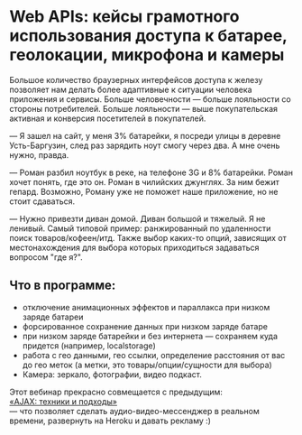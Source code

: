 # Web APIs: кейсы грамотного использования доступа к батарее, геолокации, микрофона и камеры

Большое количество браузерных интерфейсов доступа к железу позволяет нам делать более адаптивные к ситуации человека приложения и сервисы.
Больше человечности — больше лояльности со стороны потребителей.
Больше лояльности — выше покупательская активная и конверсия посетителей в покупателей.

— Я зашел на сайт, у меня 3% батарейки, я посреди улицы в деревне Усть-Баргузин, след раз зарядить ноут смогу через два. А мне очень нужно, правда.

— Роман разбил ноутбук в реке, на телефоне 3G и 8% батарейки. Роман хочет понять, где это он. Роман в чилийских джунглях. За ним бежит гепард. Возможно, Роману уже не поможет наше приложение, но не стоит сдаваться.

— Нужно привезти диван домой. Диван большой и тяжелый. Я не ленивый. Самый типовой пример: ранжированный по удаленности поиск товаров/кофеен/итд. Также выбор каких-то опций, зависящих от местонахождения для выбора которых приходиться задаваться вопросом "где я?".



## Что в программе:

* отключение анимационных эффектов и параллакса при низком заряде батареи
* форсированное сохранение данных при низком заряде батаре  
* при низком заряде батарейки и без интернета — сохраняем куда придется (например, localstorage)
* работа с гео данными, гео ссылки, определение расстояния от вас до гео меток (а метки, это товары/опции/сущности для выбора)
* Камера: зеркало, фотографии, видео подкаст.

Этот вебинар прекрасно совмещается с предыдущим:  
[«AJAX: техники и подходы»](http://pr-of-it.ru/webinars/50.html)  
— что позволяет сделать аудио-видео-мессенджер в реальном времени, развернуть на Heroku и давать рекламу :)